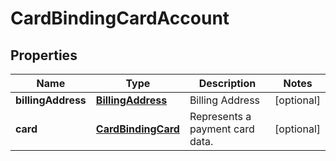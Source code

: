 
# CardBindingCardAccount

## Properties
Name | Type | Description | Notes
------------ | ------------- | ------------- | -------------
**billingAddress** | [**BillingAddress**](BillingAddress.md) | Billing Address |  [optional]
**card** | [**CardBindingCard**](CardBindingCard.md) | Represents a payment card data. |  [optional]




